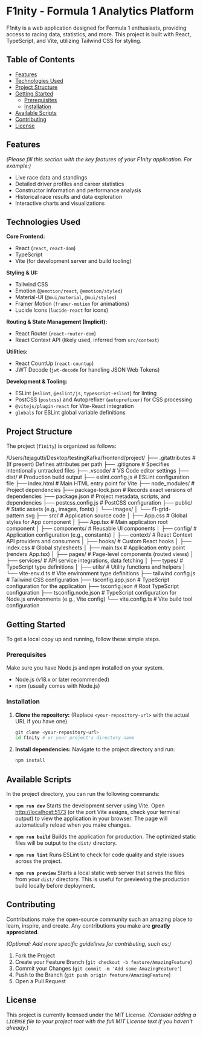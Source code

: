 # F1nity - Formula 1 Analytics Platform

F1nity is a web application designed for Formula 1 enthusiasts, providing access to racing data, statistics, and more. This project is built with React, TypeScript, and Vite, utilizing Tailwind CSS for styling.

## Table of Contents

- [Features](#features)
- [Technologies Used](#technologies-used)
- [Project Structure](#project-structure)
- [Getting Started](#getting-started)
  - [Prerequisites](#prerequisites)
  - [Installation](#installation)
- [Available Scripts](#available-scripts)
- [Contributing](#contributing)
- [License](#license)

## Features

*(Please fill this section with the key features of your F1nity application. For example:)*
-   Live race data and standings
-   Detailed driver profiles and career statistics
-   Constructor information and performance analysis
-   Historical race results and data exploration
-   Interactive charts and visualizations

## Technologies Used

**Core Frontend:**
-   React (`react`, `react-dom`)
-   TypeScript
-   Vite (for development server and build tooling)

**Styling & UI:**
-   Tailwind CSS
-   Emotion (`@emotion/react`, `@emotion/styled`)
-   Material-UI (`@mui/material`, `@mui/styles`)
-   Framer Motion (`framer-motion` for animations)
-   Lucide Icons (`lucide-react` for icons)

**Routing & State Management (Implicit):**
-   React Router (`react-router-dom`)
-   React Context API (likely used, inferred from `src/context`)

**Utilities:**
-   React CountUp (`react-countup`)
-   JWT Decode (`jwt-decode` for handling JSON Web Tokens)

**Development & Tooling:**
-   ESLint (`eslint`, `@eslint/js`, `typescript-eslint`) for linting
-   PostCSS (`postcss`) and Autoprefixer (`autoprefixer`) for CSS processing
-   `@vitejs/plugin-react` for Vite-React integration
-   `globals` for ESLint global variable definitions

## Project Structure

The project (`f1nity`) is organized as follows:

/Users/tejagutti/Desktop/testingKafka/frontend/project/
├── .gitattributes           # (If present) Defines attributes per path
├── .gitignore               # Specifies intentionally untracked files
├── .vscode/                 # VS Code editor settings
├── dist/                    # Production build output
├── eslint.config.js         # ESLint configuration file
├── index.html               # Main HTML entry point for Vite
├── node_modules/            # Project dependencies
├── package-lock.json        # Records exact versions of dependencies
├── package.json             # Project metadata, scripts, and dependencies
├── postcss.config.js        # PostCSS configuration
├── public/                  # Static assets (e.g., images, fonts)
│   └── images/
│       └── f1-grid-pattern.svg
├── src/                     # Application source code
│   ├── App.css              # Global styles for App component
│   ├── App.tsx              # Main application root component
│   ├── components/          # Reusable UI components
│   ├── config/              # Application configuration (e.g., constants)
│   ├── context/             # React Context API providers and consumers
│   ├── hooks/               # Custom React hooks
│   ├── index.css            # Global stylesheets
│   ├── main.tsx             # Application entry point (renders App.tsx)
│   ├── pages/               # Page-level components (routed views)
│   ├── services/            # API service integrations, data fetching
│   ├── types/               # TypeScript type definitions
│   ├── utils/               # Utility functions and helpers
│   └── vite-env.d.ts        # Vite environment type definitions
├── tailwind.config.js       # Tailwind CSS configuration
├── tsconfig.app.json        # TypeScript configuration for the application
├── tsconfig.json            # Root TypeScript configuration
├── tsconfig.node.json       # TypeScript configuration for Node.js environments (e.g., Vite config)
└── vite.config.ts           # Vite build tool configuration

## Getting Started

To get a local copy up and running, follow these simple steps.

### Prerequisites

Make sure you have Node.js and npm installed on your system.
-   Node.js (v18.x or later recommended)
-   npm (usually comes with Node.js)

### Installation

1.  **Clone the repository:**
    (Replace `<your-repository-url>` with the actual URL if you have one)
    ```bash
    git clone <your-repository-url>
    cd f1nity # or your project's directory name
    ```

2.  **Install dependencies:**
    Navigate to the project directory and run:
    ```bash
    npm install
    ```

## Available Scripts

In the project directory, you can run the following commands:

-   **`npm run dev`**
    Starts the development server using Vite. Open [http://localhost:5173](http://localhost:5173) (or the port Vite assigns, check your terminal output) to view the application in your browser. The page will automatically reload when you make changes.

-   **`npm run build`**
    Builds the application for production. The optimized static files will be output to the `dist/` directory.

-   **`npm run lint`**
    Runs ESLint to check for code quality and style issues across the project.

-   **`npm run preview`**
    Starts a local static web server that serves the files from your `dist/` directory. This is useful for previewing the production build locally before deployment.

## Contributing

Contributions make the open-source community such an amazing place to learn, inspire, and create. Any contributions you make are **greatly appreciated**.

*(Optional: Add more specific guidelines for contributing, such as:)*
1.  Fork the Project
2.  Create your Feature Branch (`git checkout -b feature/AmazingFeature`)
3.  Commit your Changes (`git commit -m 'Add some AmazingFeature'`)
4.  Push to the Branch (`git push origin feature/AmazingFeature`)
5.  Open a Pull Request

## License

This project is currently licensed under the MIT License.
*(Consider adding a `LICENSE` file to your project root with the full MIT License text if you haven't already.)*